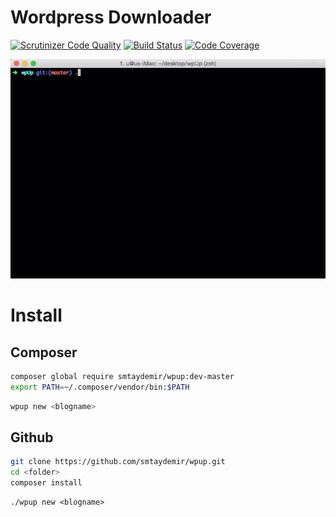 # Wordpress Downloader

[![Scrutinizer Code Quality](https://scrutinizer-ci.com/g/smtaydemir/wpup/badges/quality-score.png?b=master)](https://scrutinizer-ci.com/g/smtaydemir/wpup/?branch=master) [![Build Status](https://scrutinizer-ci.com/g/smtaydemir/wpup/badges/build.png?b=master)](https://scrutinizer-ci.com/g/smtaydemir/wpup/build-status/master) [![Code Coverage](https://scrutinizer-ci.com/g/smtaydemir/wpup/badges/coverage.png?b=master)](https://scrutinizer-ci.com/g/smtaydemir/wpup/?branch=master)

![cat](https://github.com/smtaydemir/wpup/blob/master/intro.gif?raw=true)

# Install

## Composer

```bash
composer global require smtaydemir/wpup:dev-master
export PATH=~/.composer/vendor/bin:$PATH
```

```bash
wpup new <blogname>
```

## Github

```bash
git clone https://github.com/smtaydemir/wpup.git
cd <folder>
composer install
```

```
./wpup new <blogname>
```
